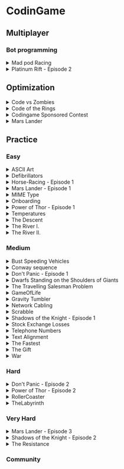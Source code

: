# CodinGame

## Multiplayer

### Bot programming
<details><summary>Mad pod Racing</summary>

- [x] C++
</details>

<details><summary>Platinum Rift - Episode 2</summary>

- [x] C#
</details>

## Optimization

<details><summary>Code vs Zombies</summary>

- [x] C#
- [x] Python3
</details>

<details><summary>Code of the Rings</summary>

- [x] Java
</details>

<details><summary>Codingame Sponsored Contest</summary>

- [x] Python
</details>

<details><summary>Mars Lander</summary>

- [x] Java
</details>

## Practice

### Easy

<details><summary>ASCII Art</summary>

- [x] Java
</details>

<details><summary>Defibrillators</summary>

- [x] Java
</details>

<details><summary>Horse-Racing - Episode 1</summary>

- [x] C#
</details>

<details><summary>Mars Lander - Episode 1</summary>

- [x] Java
- [x] Python3
</details>

<details><summary>MIME Type</summary>

- [x] Java
</details>

<details><summary>Onboarding</summary>

- [x] Java
</details>

<details><summary>Power of Thor - Episode 1</summary>

- [x] Java
- [x] Python3
</details>

<details><summary>Temperatures</summary>

- [x] Java
</details>

<details><summary>The Descent</summary>

- [x] Java
</details>

<details><summary>The River I.</summary>

- [x] Python
</details>

<details><summary>The River II.</summary>

- [x] C#
</details>


### Medium
<details><summary>Bust Speeding Vehicles</summary>

- [x] C#
- [x] Python
</details>

<details><summary>Conway sequence</summary>

- [x] Java
- [x] Python3
</details>

<details><summary>Don't Panic - Episode 1</summary>

- [x] Java
- [x] Python3
</details>

<details>
<summary>
Dwarfs Standing on the Shoulders of Giants
</summary>

- [x] C#
</details>

<details><summary>The Travelling Salesman Problem</summary>

- [x] Java
- [x] C#
</details>

<details><summary>GameOfLife</summary>

- [x] Python
</details>

<details><summary>Gravity Tumbler</summary>

- [x] C#
</details>

<details><summary>Network Cabling</summary>

- [x] Python
</details>

<details><summary>Scrabble</summary>

- [x] C#
- [x] Python
</details>

<details><summary>Shadows of the Knight - Episode 1</summary>

- [x] Java
</details>

<details><summary>Stock Exchange Losses</summary>

- [x] Python
</details>

<details><summary>Telephone Numbers</summary>

- [x] Python
</details>

<details><summary>Text Alignment</summary>

- [x] Python
</details>

<details><summary>The Fastest</summary>

- [x] C#
</details>

<details><summary>The Gift</summary>

- [x] C#
- [x] Python
</details>

<details><summary>War</summary>

- [x] C#
- [x] Python
</details>

### Hard

<details><summary>Don't Panic - Episode 2</summary>

- [x] Java
</details>

<details><summary>Power of Thor - Episode 2</summary>

- [x] Python
</details>

<details><summary>RollerCoaster</summary>

- [x] Java
- [x] Python
</details>

<details><summary>TheLabyrinth</summary>

- [x] Python
</details>

### Very Hard

<details><summary>Mars Lander - Episode 3</summary>

- [x] C#
</details>

<details><summary>Shadows of the Knight - Episode 2</summary>

- [x] Java
</details>

<details><summary>The Resistance</summary>

- [x] C#
- [x] Java
</details>

### Community


<!--
<details><summary></summary>
  - [ ] Bash
  - [ ] C
  - [ ] C#
  - [ ] C++
  - [ ] Clojure
  - [ ] Dart
  - [ ] F#
  - [ ] Go
  - [ ] Groovy
  - [ ] Haskell
  - [ ] Java
  - [ ] JavaScript
  - [ ] Lua
  - [ ] OCaml
  - [ ] ObjectiveC
  - [ ] PHP
  - [ ] Pascal
  - [ ] Perl
  - [ ] Python
  - [ ] Python3
  - [ ] Ruby
  - [ ] Rust
  - [ ] Scala
  - [ ] Swift
  - [ ] Swift3
  - [ ] VB.NET
</details>
-->
